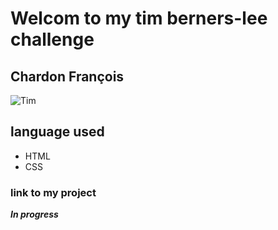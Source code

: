 # Welcom to my tim berners-lee challenge
## Chardon François

![Tim](https://tse1.mm.bing.net/th?id=OIP.W6Ja9k4gdHhMP-MvDQf0KgHaEu&pid=Api&P=0&w=255&h=164)

## language used
<ul>
  <li>HTML</li>
  <li>CSS</li>
</ul>

### link to my project
***In progress***

